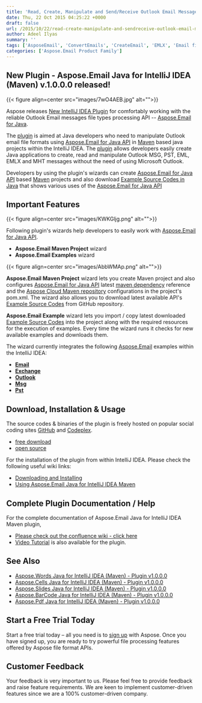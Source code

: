 ```yaml
---
title: 'Read, Create, Manipulate and Send/Receive Outlook Email Messages (PST, EML, EMLX, MHT, MSG) using Aspose.Email Java API Maven Plugin for IntelliJ IDEA'
date: Thu, 22 Oct 2015 04:25:22 +0000
draft: false
url: /2015/10/22/read-create-manipulate-and-sendreceive-outlook-email-messages-pst-eml-emlx-mht-msg-using-aspose.email-java-api-maven-plugin-for-intellij-idea/
author: Adeel Ilyas
summary: ''
tags: ['AsposeEmail', 'ConvertEmails', 'CreateEmail', 'EMLX', 'Email file formats', 'EmailAPI', 'EmailFormats', 'Examples', 'File Format API', 'Intellij', 'JavaAPI', 'MHT', 'MavenPlugin', 'MessageTypes', 'Microsoft Outlook', 'Outlook', 'PST', 'ReadEmail', 'ReceiveEmail', 'SendEmail', 'SourceCodes', 'eml']
categories: ['Aspose.Email Product Family']
---
```


## New Plugin - Aspose.Email Java for IntelliJ IDEA (Maven) v.1.0.0.0 released!



{{< figure align=center src="images/7wO4AEB.jpg" alt="">}}


Aspose releases [New IntelliJ IDEA Plugin][1] for comfortably working with the reliable Outlook Email messages file types processing API -- [Aspose.Email for Java][2].

The [plugin][3] is aimed at Java developers who need to manipulate Outlook email file formats using [Aspose.Email for Java API][4] in [Maven][5] based java projects within the IntelliJ IDEA. The [plugin][6] allows developers easily create Java applications to create, read and manipulate Outlook MSG, PST, EML, EMLX and MHT messages without the need of using Microsoft Outlook.

Developers by using the plugin's wizards can create [Aspose.Email for Java API][7] based [Maven][8] projects and also download [Example Source Codes in Java][9] that shows various uses of the [Aspose.Email for Java API][10]

## Important Features



{{< figure align=center src="images/KWKGljg.png" alt="">}}


Following plugin's wizards help developers to easily work with [Aspose.Email for Java API][11].

*   **Aspose.Email Maven Project** wizard
*   **Aspose.Email Examples** wizard



{{< figure align=center src="images/AbbWMAp.png" alt="">}}


**Aspose.Email Maven Project** wizard lets you create Maven project and also configures [Aspose.Email for Java API][12] latest [maven dependency][13] reference and the [Aspose Cloud Maven repository][14] configurations in the project's pom.xml. The wizard also allows you to download latest available API's [Example Source Codes][15] from GitHub repository.

**Aspose.Email Example** wizard lets you import / copy latest downloaded [Example Source Codes][16] into the project along with the required resources for the execution of examples. Every time the wizard runs it checks for new available examples and downloads them.

The wizard currently integrates the following [Aspose.Email][17] examples within the IntelliJ IDEA:

*   **[Email][18]**
*   [**Exchange**][19]
*   **[Outlook][20]**
*   **[Msg][21]**
*   **[Pst][22]**

## Download, Installation & Usage

The source codes & binaries of the plugin is freely hosted on popular social coding sites [GitHub][23] and [Codeplex][24].

*   [free download][25]
*   [open source][26]

For the installation of the plugin from within IntelliJ IDEA. Please check the following useful wiki links:

*   [Downloading and Installing][27]
*   [Using Aspose.Email Java for IntelliJ IDEA Maven][28]

## Complete Plugin Documentation / Help

For the complete documentation of Aspose.Email Java for IntelliJ IDEA Maven plugin,

*   [Please check out the confluence wiki - click here][29]
*   [Video Tutorial][30] is also available for the plugin.

## See Also

*   [Aspose.Words Java for IntelliJ IDEA (Maven) - Plugin v1.0.0.0][31]
*   [Aspose.Cells Java for IntelliJ IDEA (Maven) - Plugin v1.0.0.0][32]
*   [Aspose.Slides Java for IntelliJ IDEA (Maven) - Plugin v1.0.0.0][33]
*   [Aspose.BarCode Java for IntelliJ IDEA (Maven) - Plugin v1.0.0.0][34]
*   [Aspose.Pdf Java for IntelliJ IDEA (Maven) - Plugin v1.0.0.0][35]

## Start a Free Trial Today

Start a free trial today – all you need is to [sign up][36] with Aspose. Once you have signed up, you are ready to try powerful file processing features offered by Aspose file format APIs.

## Customer Feedback

Your feedback is very important to us. Please feel free to provide feedback and raise feature requirements. We are keen to implement customer-driven features since we are a 100% customer-driven company.




[1]: https://goo.gl/wu3YkC
[2]: http://goo.gl/idmYQ1
[3]: https://goo.gl/wu3YkC
[4]: http://goo.gl/idmYQ1
[5]: https://maven.apache.org/
[6]: https://goo.gl/wu3YkC
[7]: http://goo.gl/idmYQ1
[8]: https://maven.apache.org/
[9]: https://goo.gl/ahCdUL
[10]: http://goo.gl/idmYQ1
[11]: http://goo.gl/idmYQ1
[12]: http://goo.gl/idmYQ1
[13]: http://goo.gl/bFHe8j
[14]: http://maven.aspose.com/artifactory/webapp/home.html?1
[15]: https://goo.gl/ahCdUL
[16]: https://goo.gl/ahCdUL
[17]: http://goo.gl/idmYQ1
[18]: https://github.com/asposeemail/Aspose_Email_Java/tree/master/Examples/src/main/java/com/aspose/email/examples/email
[19]: https://github.com/aspose-email/Aspose.Email-for-Java
[20]: https://github.com/asposeemail/Aspose_Email_Java/tree/master/Examples/src/main/java/com/aspose/email/examples/outlook
[21]: https://github.com/asposeemail/Aspose_Email_Java/tree/master/Examples/src/main/java/com/aspose/email/examples/outlook/msg
[22]: https://github.com/asposeemail/Aspose_Email_Java/tree/master/Examples/src/main/java/com/aspose/email/examples/outlook/pst
[23]: https://goo.gl/Hyhv2r
[24]: https://goo.gl/6GoCgp
[25]: https://goo.gl/Qt25Ah
[26]: https://goo.gl/Hyhv2r
[27]: http://docs.aspose.com/display/emailjava/Installing+and+Using+Aspose.Email+for+IntelliJ+IDEA+-+Maven
[28]: http://docs.aspose.com/display/emailjava/Aspose.Email+Java+for+IntelliJ+IDEA+-+Maven
[29]: http://docs.aspose.com/display/emailjava/Aspose.Email+Java+for+IntelliJ+IDEA+-+Maven
[30]: https://youtu.be/LXvXi19njJI
[31]: https://blog.aspose.com/2015/08/28/create-manipulate-and-convert-word-and-openoffice-documents-using-aspose.words-for-java-api-maven-plugin-within-intellij-idea/
[32]: https://blog.aspose.com/2015/09/07/read-create-manipulate-and-convert-excel-documents-spreadsheets-using-aspose.cells-java-api-maven-plugin-within-intellij-idea/
[33]: https://blog.aspose.com/2015/09/23/read-create-and-manipulate-powerpoint-documents-presentation-using-aspose.slides-java-api-maven-plugin-within-intellij-idea/
[34]: https://blog.aspose.com/2015/10/08/read-recognize-manipulate-and-generate-barcodes-using-aspose.barcode-java-api-maven-plugin-inside-intellij-idea/
[35]: http://www.aspose.com/2015/10/14/read-create-manipulate-compress-and-convert-pdf-using-aspose.pdf-java-api-maven-plugin-inside-intellij-idea
[36]: http://www.aspose.com/




